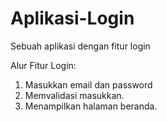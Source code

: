 # Aplikasi-Login
Sebuah aplikasi dengan fitur login

Alur Fitur Login:
1. Masukkan email dan password
2. Memvalidasi masukkan.
3. Menampilkan halaman beranda.

